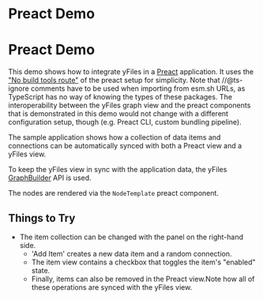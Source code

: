 <!--
 //////////////////////////////////////////////////////////////////////////////
 // @license
 // This file is part of yFiles for HTML 2.6.0.4.
 // Use is subject to license terms.
 //
 // Copyright (c) 2000-2024 by yWorks GmbH, Vor dem Kreuzberg 28,
 // 72070 Tuebingen, Germany. All rights reserved.
 //
 //////////////////////////////////////////////////////////////////////////////
-->
# Preact Demo

# Preact Demo

This demo shows how to integrate yFiles in a [Preact](https://preactjs.com/) application. It uses the ["No build tools route"](https://preactjs.com/guide/v10/getting-started#no-build-tools-route) of the preact setup for simplicity. Note that //@ts-ignore comments have to be used when importing from esm.sh URLs, as TypeScript has no way of knowing the types of these packages. The interoperability between the yFiles graph view and the preact components that is demonstrated in this demo would not change with a different configuration setup, though (e.g. Preact CLI, custom bundling pipeline).

The sample application shows how a collection of data items and connections can be automatically synced with both a Preact view and a yFiles view.

To keep the yFiles view in sync with the application data, the yFiles [GraphBuilder](https://docs.yworks.com/yfileshtml/#/api/GraphBuilder) API is used.

The nodes are rendered via the `NodeTemplate` preact component.

## Things to Try

- The item collection can be changed with the panel on the right-hand side.
  - 'Add Item' creates a new data item and a random connection.
  - The item view contains a checkbox that toggles the item's "enabled" state.
  - Finally, items can also be removed in the Preact view.Note how all of these operations are synced with the yFiles view.

